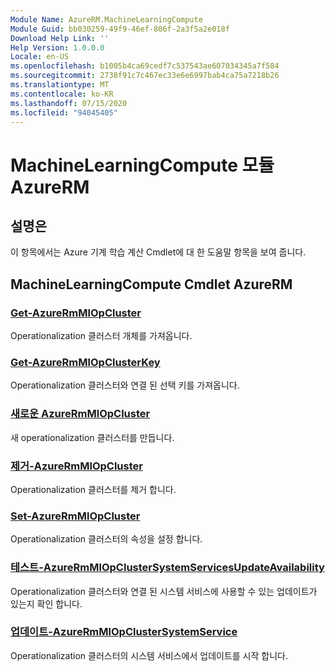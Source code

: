 ```yaml
---
Module Name: AzureRM.MachineLearningCompute
Module Guid: bb030259-49f9-46ef-806f-2a3f5a2e018f
Download Help Link: ''
Help Version: 1.0.0.0
Locale: en-US
ms.openlocfilehash: b1005b4ca69cedf7c537543ae607034345a7f584
ms.sourcegitcommit: 2738f91c7c467ec33e6e6997bab4ca75a7218b26
ms.translationtype: MT
ms.contentlocale: ko-KR
ms.lasthandoff: 07/15/2020
ms.locfileid: "94045405"
---
```

# MachineLearningCompute 모듈 AzureRM
## 설명은
이 항목에서는 Azure 기계 학습 계산 Cmdlet에 대 한 도움말 항목을 보여 줍니다.

## MachineLearningCompute Cmdlet AzureRM
### [Get-AzureRmMlOpCluster](Get-AzureRmMlOpCluster.md)
Operationalization 클러스터 개체를 가져옵니다.

### [Get-AzureRmMlOpClusterKey](Get-AzureRmMlOpClusterKey.md)
Operationalization 클러스터와 연결 된 선택 키를 가져옵니다.

### [새로운 AzureRmMlOpCluster](New-AzureRmMlOpCluster.md)
새 operationalization 클러스터를 만듭니다.

### [제거-AzureRmMlOpCluster](Remove-AzureRmMlOpCluster.md)
Operationalization 클러스터를 제거 합니다.

### [Set-AzureRmMlOpCluster](Set-AzureRmMlOpCluster.md)
Operationalization 클러스터의 속성을 설정 합니다.

### [테스트-AzureRmMlOpClusterSystemServicesUpdateAvailability](Test-AzureRmMlOpClusterSystemServicesUpdateAvailability.md)
Operationalization 클러스터와 연결 된 시스템 서비스에 사용할 수 있는 업데이트가 있는지 확인 합니다.

### [업데이트-AzureRmMlOpClusterSystemService](Update-AzureRmMlOpClusterSystemService.md)
Operationalization 클러스터의 시스템 서비스에서 업데이트를 시작 합니다.
